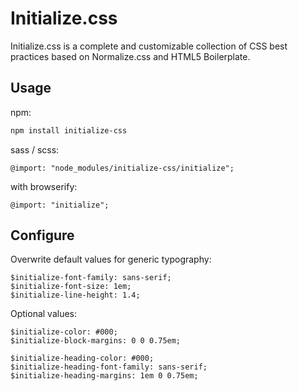 # Initialize.css
Initialize.css is a complete and customizable collection of CSS best practices based on Normalize.css and HTML5 Boilerplate.

## Usage

npm:
```bash
npm install initialize-css
```

sass / scss:
```
@import: "node_modules/initialize-css/initialize";
```

with browserify:
```
@import: "initialize";
```

## Configure

Overwrite default values for generic typography:
```
$initialize-font-family: sans-serif;
$initialize-font-size: 1em;
$initialize-line-height: 1.4;
```

Optional values:
```
$initialize-color: #000;
$initialize-block-margins: 0 0 0.75em;
```

```
$initialize-heading-color: #000;
$initialize-heading-font-family: sans-serif;
$initialize-heading-margins: 1em 0 0.75em;
```